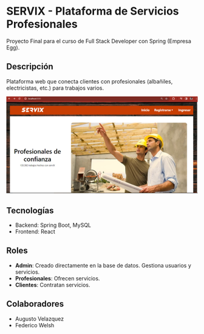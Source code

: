 # SERVIX - Plataforma de Servicios Profesionales  

Proyecto Final para el curso de Full Stack Developer con Spring (Empresa Egg).  

## Descripción  
Plataforma web que conecta clientes con profesionales (albañiles, electricistas, etc.) para trabajos varios.  

![Captura del proyecto](https://github.com/salvavelazquez/Proyecto-Servix-Egg/blob/main/home%20servix.PNG)

## Tecnologías  
- Backend: Spring Boot, MySQL  
- Frontend: React

## Roles  
- **Admin**: Creado directamente en la base de datos. Gestiona usuarios y servicios.  
- **Profesionales**: Ofrecen servicios.  
- **Clientes**: Contratan servicios.  

## Colaboradores  
- Augusto Velazquez 
- Federico Welsh  
